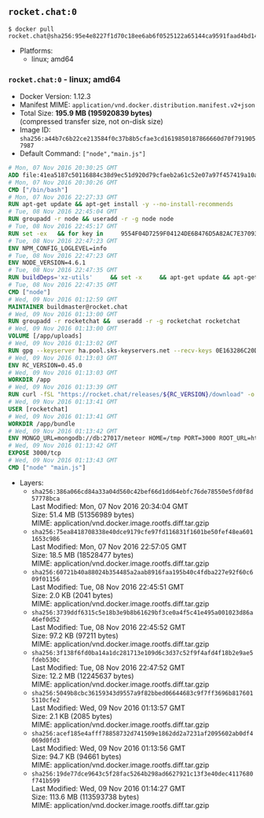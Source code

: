 ## `rocket.chat:0`

```console
$ docker pull rocket.chat@sha256:95e4e8227f1d70c18ee6ab6f0525122a65144ca9591faad4bd147f42ea29e02e
```

-	Platforms:
	-	linux; amd64

### `rocket.chat:0` - linux; amd64

-	Docker Version: 1.12.3
-	Manifest MIME: `application/vnd.docker.distribution.manifest.v2+json`
-	Total Size: **195.9 MB (195920839 bytes)**  
	(compressed transfer size, not on-disk size)
-	Image ID: `sha256:a44b7c6b22ce213584f0c37b8b5cfae3cd1619850187866660d70f7919057987`
-	Default Command: `["node","main.js"]`

```dockerfile
# Mon, 07 Nov 2016 20:30:25 GMT
ADD file:41ea5187c50116884c38d9ec51d920d79cfaeb2a61c52e07a97f457419a10a4f in / 
# Mon, 07 Nov 2016 20:30:26 GMT
CMD ["/bin/bash"]
# Mon, 07 Nov 2016 22:27:33 GMT
RUN apt-get update && apt-get install -y --no-install-recommends 		ca-certificates 		curl 		wget 	&& rm -rf /var/lib/apt/lists/*
# Tue, 08 Nov 2016 22:45:04 GMT
RUN groupadd -r node && useradd -r -g node node
# Tue, 08 Nov 2016 22:45:17 GMT
RUN set -ex   && for key in     9554F04D7259F04124DE6B476D5A82AC7E37093B     94AE36675C464D64BAFA68DD7434390BDBE9B9C5     0034A06D9D9B0064CE8ADF6BF1747F4AD2306D93     FD3A5288F042B6850C66B31F09FE44734EB7990E     71DCFD284A79C3B38668286BC97EC7A07EDE3FC1     DD8F2338BAE7501E3DD5AC78C273792F7D83545D     B9AE9905FFD7803F25714661B63B535A4C206CA9     C4F0DFFF4E8C1A8236409D08E73BC641CC11F4C8   ; do     gpg --keyserver ha.pool.sks-keyservers.net --recv-keys "$key";   done
# Tue, 08 Nov 2016 22:47:23 GMT
ENV NPM_CONFIG_LOGLEVEL=info
# Tue, 08 Nov 2016 22:47:23 GMT
ENV NODE_VERSION=4.6.1
# Tue, 08 Nov 2016 22:47:35 GMT
RUN buildDeps='xz-utils'     && set -x     && apt-get update && apt-get install -y $buildDeps --no-install-recommends     && rm -rf /var/lib/apt/lists/*     && curl -SLO "https://nodejs.org/dist/v$NODE_VERSION/node-v$NODE_VERSION-linux-x64.tar.xz"     && curl -SLO "https://nodejs.org/dist/v$NODE_VERSION/SHASUMS256.txt.asc"     && gpg --batch --decrypt --output SHASUMS256.txt SHASUMS256.txt.asc     && grep " node-v$NODE_VERSION-linux-x64.tar.xz\$" SHASUMS256.txt | sha256sum -c -     && tar -xJf "node-v$NODE_VERSION-linux-x64.tar.xz" -C /usr/local --strip-components=1     && rm "node-v$NODE_VERSION-linux-x64.tar.xz" SHASUMS256.txt.asc SHASUMS256.txt     && apt-get purge -y --auto-remove $buildDeps     && ln -s /usr/local/bin/node /usr/local/bin/nodejs
# Tue, 08 Nov 2016 22:47:35 GMT
CMD ["node"]
# Wed, 09 Nov 2016 01:12:59 GMT
MAINTAINER buildmaster@rocket.chat
# Wed, 09 Nov 2016 01:13:00 GMT
RUN groupadd -r rocketchat &&  useradd -r -g rocketchat rocketchat
# Wed, 09 Nov 2016 01:13:00 GMT
VOLUME [/app/uploads]
# Wed, 09 Nov 2016 01:13:02 GMT
RUN gpg --keyserver ha.pool.sks-keyservers.net --recv-keys 0E163286C20D07B9787EBE9FD7F9D0414FD08104
# Wed, 09 Nov 2016 01:13:03 GMT
ENV RC_VERSION=0.45.0
# Wed, 09 Nov 2016 01:13:03 GMT
WORKDIR /app
# Wed, 09 Nov 2016 01:13:39 GMT
RUN curl -fSL "https://rocket.chat/releases/${RC_VERSION}/download" -o rocket.chat.tgz &&  curl -fSL "https://rocket.chat/releases/${RC_VERSION}/asc" -o rocket.chat.tgz.asc &&  gpg --batch --verify rocket.chat.tgz.asc rocket.chat.tgz &&  tar zxvf rocket.chat.tgz &&  rm rocket.chat.tgz rocket.chat.tgz.asc &&  cd bundle/programs/server &&  npm install
# Wed, 09 Nov 2016 01:13:41 GMT
USER [rocketchat]
# Wed, 09 Nov 2016 01:13:41 GMT
WORKDIR /app/bundle
# Wed, 09 Nov 2016 01:13:42 GMT
ENV MONGO_URL=mongodb://db:27017/meteor HOME=/tmp PORT=3000 ROOT_URL=http://localhost:3000 Accounts_AvatarStorePath=/app/uploads
# Wed, 09 Nov 2016 01:13:42 GMT
EXPOSE 3000/tcp
# Wed, 09 Nov 2016 01:13:43 GMT
CMD ["node" "main.js"]
```

-	Layers:
	-	`sha256:386a066cd84a33a04d560c42bef66d1dd64ebfc76de78550e5fd0f8d57778bca`  
		Last Modified: Mon, 07 Nov 2016 20:34:04 GMT  
		Size: 51.4 MB (51356989 bytes)  
		MIME: application/vnd.docker.image.rootfs.diff.tar.gzip
	-	`sha256:75ea8418708338e40dce9179cfe97fd116831f1601be50fef48ea6011653c986`  
		Last Modified: Mon, 07 Nov 2016 22:57:05 GMT  
		Size: 18.5 MB (18528477 bytes)  
		MIME: application/vnd.docker.image.rootfs.diff.tar.gzip
	-	`sha256:60721b40a88024b354485a2aab8916faa195b40c4fdba227e92f60c609f01156`  
		Last Modified: Tue, 08 Nov 2016 22:45:51 GMT  
		Size: 2.0 KB (2041 bytes)  
		MIME: application/vnd.docker.image.rootfs.diff.tar.gzip
	-	`sha256:3739ddf6315c5e18b3e9b8b61629bf3ce0a4f5c41e495a001023d86a46ef0d52`  
		Last Modified: Tue, 08 Nov 2016 22:45:52 GMT  
		Size: 97.2 KB (97211 bytes)  
		MIME: application/vnd.docker.image.rootfs.diff.tar.gzip
	-	`sha256:3f138f6fd0ba14a1dc281713e109d6c3d37c52f9f4afd4f18b2e9ae5fdeb530c`  
		Last Modified: Tue, 08 Nov 2016 22:47:52 GMT  
		Size: 12.2 MB (12245637 bytes)  
		MIME: application/vnd.docker.image.rootfs.diff.tar.gzip
	-	`sha256:5049b8cbc36159343d9557a9f82bbed06644683c9f7ff3696b8176015110cfe2`  
		Last Modified: Wed, 09 Nov 2016 01:13:57 GMT  
		Size: 2.1 KB (2085 bytes)  
		MIME: application/vnd.docker.image.rootfs.diff.tar.gzip
	-	`sha256:acef185e4afff78858732d741509e1862dd2a7231af2095602ab0df4069d0fd3`  
		Last Modified: Wed, 09 Nov 2016 01:13:56 GMT  
		Size: 94.7 KB (94661 bytes)  
		MIME: application/vnd.docker.image.rootfs.diff.tar.gzip
	-	`sha256:19de77dce9643c5f28fac5264b298ad6627921c13f3e40dec4117680f741b599`  
		Last Modified: Wed, 09 Nov 2016 01:14:27 GMT  
		Size: 113.6 MB (113593738 bytes)  
		MIME: application/vnd.docker.image.rootfs.diff.tar.gzip
